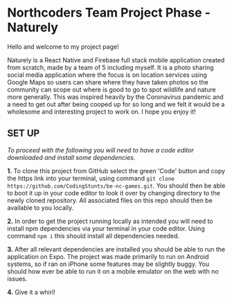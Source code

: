# Northcoders Team Project Phase - Naturely

Hello and welcome to my project page! 

Naturely is a React Native and Firebase full stack mobile application created from scratch, made by a team of 5 including myself. It is a photo sharing social media application where the focus is on location services using Google Maps so users can share where they have taken photos so the community can scope out where is good to go to spot wildlife and nature more generally.
This was inspired heavily by the Coronavirus pandemic and a need to get out after being cooped up for so long and we felt it would be a wholesome and interesting project to work on. I hope you enjoy it!

## SET UP

_To proceed with the following you will need to have a code editor downloaded and install some dependencies._

**1.** To clone this project from GitHub select the green 'Code' button and copy the https link into your terminal, using command `git clone https://github.com/CodingStunts/be-nc-games.git`. You should then be able to boot it up in your code editor to look it over by changing directory to the newly cloned repository. All associated files on this repo should then be available to you locally.

**2.** In order to get the project running locally as intended you will need to install npm dependencies via your terminal in your code editor. Using command `npm i` this should install all dependencies needed.

**3.**  After all relevant dependencies are installed you should be able to run the application on Expo. The project was made primarily to run on Android systems, so if ran on iPhone some features may be slightly buggy. You should how ever be able to run it on a mobile emulator on the web with no issues.

**4.** Give it a whirl!
